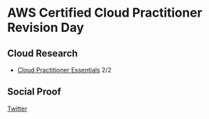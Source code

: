 <!-- This is a template you can use for quick progress days. It removes a lot of the steps we encourage you to share in the longer template 000-DAY-ARTICLE-LONG-TEMPLATE.MD-->

# AWS Certified Cloud Practitioner Revision Day

## Cloud Research

- [Cloud Practitioner Essentials](https://www.aws.training/Details/Curriculum?id=27076) 2/2

## Social Proof

[Twitter](https://twitter.com/_notwaving/status/1327785265092579328?s=20)
